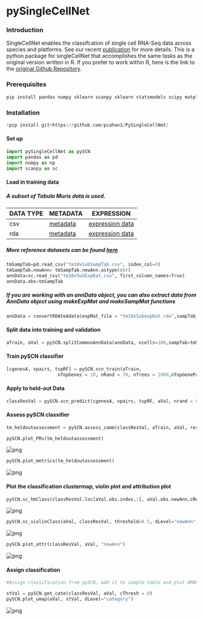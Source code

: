 
# pySingleCellNet

### Introduction 
SingleCellNet enables the classifcation of single cell RNA-Seq data across species and platforms. See our recent [publication](https://doi.org/10.1016/j.cels.2019.06.004) for more details. This is a python package for singleCellNet that accomplishes the same tasks as the original version written in R. If you prefer to work within R, here is the link to the [original Github Repository](https://github.com/pcahan1/SingleCellNet/).

### Prerequisites

```python
pip install pandas numpy sklearn scanpy sklearn statsmodels scipy matplotlib seaborn umap-learn
```

### Installation

```python
!pip install git+https://github.com/pcahan1/PySingleCellNet/
```

#### Set up

```python
import pySingleCellNet as pySCN
import pandas as pd
import numpy as np
import scanpy as sc
```

#### Load in training data 
##### A subset of Tabula Muris data is used. 
| DATA TYPE | METADATA | EXPRESSION |
|-------------|----------|------------|
| csv       | [metadata](https://s3.amazonaws.com/cnobjects/singleCellNet/examples/tm10xSubSampTab.csv) | [expression data](https://s3.amazonaws.com/cnobjects/singleCellNet/examples/tm10xSubExpDat.csv) |
| rda    | [metadata](https://s3.amazonaws.com/cnobjects/singleCellNet/examples/tm10xSubSampTab.rda) | [expression data](https://s3.amazonaws.com/cnobjects/singleCellNet/examples/tm10xSubExpDat.rda) |

##### More reference datasets can be found [here](https://github.com/pcahan1/SingleCellNet/)

```python
tmSampTab=pd.read_csv("tm10xSubSampTab.csv", index_col=0)
tmSampTab.newAnn= tmSampTab.newAnn.astype(str)
annData=sc.read_csv("tm10xSubExpDat.csv", first_column_names=True)
annData.obs=tmSampTab
```

##### If you are working with an annData object, you can also extract data from AnnData object using makeExpMat and makeSampMat functions
```python
annData = convertRDAtoAdata(expMat_file = "tm10xSubexpDat.rda",sampTab_file = "tm10xSubSampTab.rda", file_path = ".")
```

#### Split data into training and validation

```python
aTrain, aVal = pySCN.splitCommonAnnData(annData, ncells=100,sampTab=tmSampTab, dLevel="newAnn")
```    

#### Train pySCN classifier

```python
[cgenesA, xpairs, tspRF] = pySCN.scn_train(aTrain,
                   nTopGenes = 10, nRand = 70, nTrees = 1000,nTopGenePairs = 25, dLevel = "newAnn", stratify=True)
```

#### Apply to held-out Data

```python
classResVal = pySCN.scn_predict(cgenesA, xpairs, tspRF, aVal, nrand = 0)
```

#### Assess pySCN classifier

```python
tm_heldoutassessment = pySCN.assess_comm(classResVal, aTrain, aVal, resolution = 0.005, nRand = 0, dLevelSID = "cell", classTrain = "newAnn", classQuery = "newAnn")
```

```python
pySCN.plot_PRs(tm_heldoutassessment)
```
![png](md_img/output_17_0.png)


```python
pySCN.plot_metrics(tm_heldoutassessment)
```
![png](md_img/output_18_0.png)


#### Plot the classification clustermap, violin plot and attribution plot 

```python
pySCN.sc_hmClass(classResVal.loc[aVal.obs.index,:], aVal.obs.newAnn,cRow=False,cCol=False)
```
![png](md_img/output_20_0.png)


```python
pySCN.sc_violinClass(aVal, classResVal, threshold=0.5, dLevel="newAnn", ncol=4 )
```
![png](md_img/output_21_0.png)

```python
pySCN.plot_attr(classResVal, aVal, "newAnn")
```
![png](md_img/output_22_0.png)


#### Assign classification

```python
#Assign classification from pySCN, add it to sample table and plot UMAP of validation data colored by classifcation category 

stVal = pySCN.get_cate(classResVal, aVal, cThresh = 0)
pySCN.plot_umap(aVal, stVal, dLevel="category")
```

![png](md_img/output_24_0.png)


